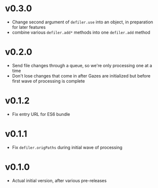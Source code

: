 # v0.3.0

- Change second argument of `defiler.use` into an object, in preparation for later features
- combine various `defiler.add*` methods into one `defiler.add` method

# v0.2.0

- Send file changes through a queue, so we're only processing one at a time
- Don't lose changes that come in after Gazes are initialized but before first wave of processing is complete

# v0.1.2

- Fix entry URL for ES6 bundle

# v0.1.1

- Fix `defiler.origPaths` during initial wave of processing

# v0.1.0

- Actual initial version, after various pre-releases
